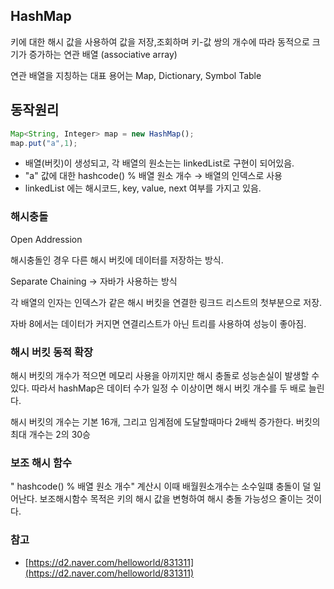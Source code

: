 ## HashMap

키에 대한 해시 값을 사용하여 값을 저장,조회하며 키-값 쌍의 개수에 따라 동적으로 크기가 증가하는 연관 배열 (associative array) 

연관 배열을 지칭하는 대표 용어는 Map, Dictionary, Symbol Table

## 동작원리

```jsx
Map<String, Integer> map = new HashMap(); 
map.put("a",1);
```

- 배열(버킷)이 생성되고, 각 배열의 원소는는 linkedList로 구현이 되어있음.
- "a" 값에 대한 hashcode() % 배열 원소 개수 → 배열의 인덱스로 사용
- linkedList 에는 해시코드, key, value, next 여부를 가지고 있음.

### 해시충돌

Open Addression

해시충돌인 경우 다른 해시 버킷에 데이터를 저장하는 방식. 

Separate Chaining → 자바가 사용하는 방식 

각 배열의 인자는 인덱스가 같은 해시 버킷을 연결한 링크드 리스트의 첫부분으로 저장. 

자바 8에서는 데이터가 커지면 연결리스트가 아닌 트리를 사용하여 성능이 좋아짐. 

### 해시 버킷 동적 확장

해시 버킷의 개수가 적으면 메모리 사용을 아끼지만 해시 충돌로 성능손실이 발생할 수 있다. 따라서  hashMap은 데이터 수가 일정 수 이상이면 해시 버킷 개수를 두 배로 늘린다.

해시 버킷의 개수는 기본 16개, 그리고 임계점에 도달할때마다 2배씩 증가한다.  버킷의 최대 개수는 2의 30승

### 보조 해시 함수

" hashcode() % 배열 원소 개수" 계산시 이때 배월원소개수는 소수일떄 충돌이 덜 일어난다. 보조해시함수 목적은 키의 해시 값을 변형하여 해시 충돌 가능성으 줄이는 것이다. 

### 참고

- [https://d2.naver.com/helloworld/831311](https://d2.naver.com/helloworld/831311)